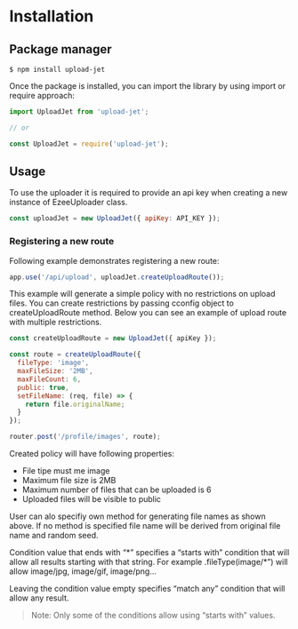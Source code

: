 # Installation

## Package manager

`$ npm install upload-jet`

Once the package is installed, you can import the library by using import or
require approach:

```javascript
import UploadJet from 'upload-jet';

// or

const UploadJet = require('upload-jet');
```

## Usage

To use the uploader it is required to provide an api key when creating
a new instance of EzeeUploader class.

```javascript
const uploadJet = new UploadJet({ apiKey: API_KEY });
```

### Registering a new route

Following example demonstrates registering a new route:

```javascript
app.use('/api/upload', uploadJet.createUploadRoute());
```

This example will generate a simple policy with no restrictions on upload files.
You can create restrictions by passing cconfig object to createUploadRoute method.
Below you can see an example of upload route with multiple restrictions.

```javascript
const createUploadRoute = new UploadJet({ apiKey });

const route = createUploadRoute({
  fileType: 'image',
  maxFileSize: '2MB',
  maxFileCount: 6,
  public: true,
  setFileName: (req, file) => {
    return file.originalName;
  }
});

router.post('/profile/images', route);
```

Created policy will have following properties:

- File tipe must me image
- Maximum file size is 2MB
- Maximum number of files that can be uploaded is 6
- Uploaded files will be visible to public

User can alo specifiy own method for generating file names as shown above.
If no method is specified file name will be derived from original file name
and random seed.

Condition value that ends with “\*” specifies a “starts with” condition that will
allow all results starting with that string.
For example .fileType(image/\*”) will allow image/jpg, image/gif, image/png...

Leaving the condition value empty specifies “match any” condition that will allow any result.

> Note: Only some of the conditions allow using “starts with” values.
